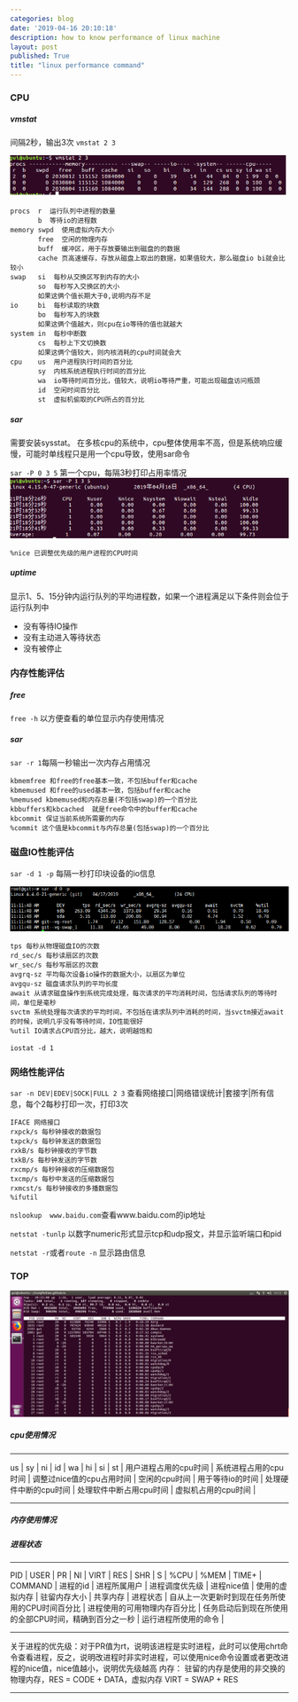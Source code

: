 ```yaml
---
categories: blog
date: '2019-04-16 20:10:18'
description: how to know performance of linux machine
layout: post
published: True
title: "linux performance command"
---
```


### CPU

##### vmstat

间隔2秒，输出3次
`vmstat 2 3`

![avatar](/assets/images/vmstat.png)

```
procs  r  运行队列中进程的数量
       b  等待io的进程数
memory swpd  使用虚拟内存大小
       free  空闲的物理内存
       buff  缓冲区，用于存放要输出到磁盘的的数据
       cache 页高速缓存，存放从磁盘上取出的数据，如果值较大，那么磁盘io bi就会比较小
swap   si  每秒从交换区写到内存的大小
       so  每秒写入交换区的大小
       如果这俩个值长期大于0,说明内存不足
io     bi  每秒读取的块数
       bo  每秒写入的块数
       如果这俩个值越大，则cpu在io等待的值也就越大
system in  每秒中断数
       cs  每秒上下文切换数
       如果这俩个值较大，则内核消耗的cpu时间就会大
cpu    us  用户进程执行时间的百分比
       sy  内核系统进程执行时间的百分比
       wa  io等待时间百分比，值较大，说明io等待严重，可能出现磁盘访问瓶颈
       id  空闲时间百分比
       st  虚拟机偷取的CPU所占的百分比
```

##### sar
需要安装sysstat。
在多核cpu的系统中，cpu整体使用率不高，但是系统响应缓慢，可能时单线程只是用一个cpu导致，使用sar命令


`sar -P 0 3 5` 第一个cpu，每隔3秒打印占用率情况
![avatar](/assets/images/sar.png)

```
%nice 已调整优先级的用户进程的CPU时间
```

##### uptime

显示1、5、15分钟内运行队列的平均进程数，如果一个进程满足以下条件则会位于运行队列中

+ 没有等待IO操作
+ 没有主动进入等待状态
+ 没有被停止

### 内存性能评估

##### free

`free -h` 以方便查看的单位显示内存使用情况

##### sar

`sar -r 1`每隔一秒输出一次内存占用情况

```
kbmemfree 和free的free基本一致，不包括buffer和cache
kbmemused 和free的used基本一致，包括buffer和cache
%memused kbmemused和内存总量(不包括swap)的一个百分比
kbbuffers和kbcached  就是free命令中的buffer和cache
kbcommit 保证当前系统所需要的内存
%commit 这个值是kbcommit与内存总量(包括swap)的一个百分比
```

### 磁盘IO性能评估

`sar -d 1 -p` 每隔一秒打印块设备的io信息

![avatar](/assets/images/sar-d.PNG)

```
tps 每秒从物理磁盘IO的次数
rd_sec/s 每秒读扇区的次数
wr_sec/s 每秒写扇区的次数
avgrq-sz 平均每次设备io操作的数据大小，以扇区为单位
avgqu-sz 磁盘请求队列的平均长度
await 从请求磁盘操作到系统完成处理，每次请求的平均消耗时间，包括请求队列的等待时间，单位是毫秒
svctm 系统处理每次请求的平均时间，不包括在请求队列中消耗的时间，当svctm接近await的时候，说明几乎没有等待时间，IO性能很好
%util IO请求占CPU百分比，越大，说明越饱和
```

`iostat -d 1`


### 网络性能评估

`sar -n DEV|EDEV|SOCK|FULL 2 3` 查看网络接口\|网络错误统计\|套接字\|所有信息，每个2每秒打印一次，打印3次


```
IFACE 网络接口
rxpck/s 每秒钟接收的数据包
txpck/s 每秒钟发送的数据包
rxkB/s 每秒钟接收的字节数
txkB/s 每秒钟发送的字节数
rxcmp/s 每秒钟接收的压缩数据包
txcmp/s 每秒中发送的压缩数据包
rxmcst/s 每秒钟接收的多播数据包
%ifutil
```

`nslookup  www.baidu.com`查看www.baidu.com的ip地址

`netstat -tunlp` 以数字numeric形式显示tcp和udp报文，并显示监听端口和pid

`netstat -r`或者`route -n` 显示路由信息

### TOP

![avatar](/assets/images/top.png)

##### cpu使用情况
---

us | sy  | ni | id | wa | hi | si | st |
用户进程占用的cpu时间 | 系统进程占用的cpu时间 | 调整过nice值的cpu占用时间 | 空闲的cpu时间 | 用于等待io的时间 | 处理硬件中断的cpu时间 |	处理软件中断占用cpu时间 | 虚拟机占用的cpu时间 |

---

##### 内存使用情况


##### 进程状态

---

PID | USER | PR | NI | VIRT | RES | SHR | S | %CPU | %MEM | TIME+ | COMMAND |
进程的id | 进程所属用户 | 进程调度优先级 | 进程nice值 | 使用的虚拟内存 | 驻留内存大小 | 共享内存 | 进程状态 | 自从上一次更新时到现在任务所使用的CPU时间百分比 | 进程使用的可用物理内存百分比 | 任务启动后到现在所使用的全部CPU时间，精确到百分之一秒 |  运行进程所使用的命令 |

---

关于进程的优先级：对于PR值为rt，说明该进程是实时进程，此时可以使用chrt命令查看进程，反之，说明改进程时非实时进程，可以使用nice命令设置或者更改进程的nice值，nice值越小，说明优先级越高
内存： 驻留的内存是使用的非交换的物理内存，RES = CODE + DATA，虚拟内存 VIRT = SWAP + RES

---
